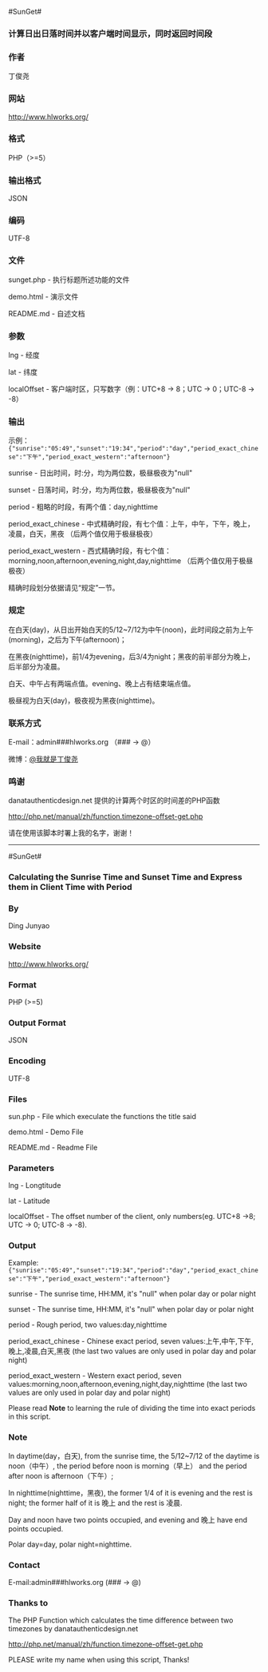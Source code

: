 #SunGet#

### 计算日出日落时间并以客户端时间显示，同时返回时间段 ###

### 作者 ###

丁俊尧

### 网站 ###

<http://www.hlworks.org/>
    
### 格式 ###

PHP（>=5）

### 输出格式 ###

JSON

### 编码 ###

UTF-8

### 文件 ###

sunget.php - 执行标题所述功能的文件

demo.html - 演示文件

README.md - 自述文档

### 参数 ###

lng - 经度

lat - 纬度

localOffset - 客户端时区，只写数字（例：UTC+8 -> 8；UTC -> 0；UTC-8 -> -8）

### 输出 ###

示例：`{"sunrise":"05:49","sunset":"19:34","period":"day","period_exact_chinese":"下午","period_exact_western":"afternoon"}`

sunrise - 日出时间，时:分，均为两位数，极昼极夜为"null"

sunset - 日落时间，时:分，均为两位数，极昼极夜为"null"

period - 粗略的时段，有两个值：day,nighttime

period_exact_chinese - 中式精确时段，有七个值：上午，中午，下午，晚上，凌晨，白天，黑夜 （后两个值仅用于极昼极夜）

period_exact_western - 西式精确时段，有七个值：morning,noon,afternoon,evening,night,day,nighttime （后两个值仅用于极昼极夜）

精确时段划分依据请见“规定”一节。

### 规定 ###

在白天(day)，从日出开始白天的5/12~7/12为中午(noon)，此时间段之前为上午(morning)，之后为下午(afternoon)；

在黑夜(nighttime)，前1/4为evening，后3/4为night；黑夜的前半部分为晚上，后半部分为凌晨。

白天、中午占有两端点值。evening、晚上占有结束端点值。

极昼视为白天(day)，极夜视为黑夜(nighttime)。

### 联系方式 ###

E-mail：admin\#\#\#hlworks.org （\#\#\# -> @）

微博：[@我就是丁俊尧](http://weibo.com/happysonlab/)

### 鸣谢 ###

danatauthenticdesign.net 提供的计算两个时区的时间差的PHP函数

<http://php.net/manual/zh/function.timezone-offset-get.php>


请在使用该脚本时署上我的名字，谢谢！

-----

#SunGet#

### Calculating the Sunrise Time and Sunset Time and Express them in Client Time with Period ###

### By ###

Ding Junyao

### Website ###

<http://www.hlworks.org/>

### Format ###

PHP (>=5)

### Output Format ###

JSON

### Encoding ###

UTF-8

### Files ###

sun.php - File which execulate the functions the title said

demo.html - Demo File

README.md - Readme File

### Parameters ###

lng - Longtitude

lat - Latitude

localOffset - The offset number of the client, only numbers(eg. UTC+8 ->8; UTC -> 0; UTC-8 -> -8). 

### Output ###

Example:`{"sunrise":"05:49","sunset":"19:34","period":"day","period_exact_chinese":"下午","period_exact_western":"afternoon"}`

sunrise - The sunrise time, HH:MM, it's "null" when polar day or polar night

sunset - The sunrise time, HH:MM, it's "null" when polar day or polar night

period - Rough period, two values:day,nighttime

period_exact_chinese - Chinese exact period, seven values:上午,中午,下午,晚上,凌晨,白天,黑夜 (the last two values are only used in polar day and polar night)

period_exact_western - Western exact period, seven values:morning,noon,afternoon,evening,night,day,nighttime (the last two values are only used in polar day and polar night)

Please read **Note** to learning the rule of dividing the time into exact periods in this script. 

### Note ###

In daytime(day，白天), from the sunrise time, the 5/12~7/12 of the daytime is noon（中午）, the period before noon is morning（早上） and the period after noon is afternoon（下午）;

In nighttime(nighttime，黑夜), the former 1/4 of it is evening and the rest is night; the former half of it is 晚上 and the rest is 凌晨. 

Day and noon have two points occupied, and evening and 晚上 have end points occupied. 

Polar day=day, polar night=nighttime. 

### Contact ###

E-mail:admin\#\#\#hlworks.org (\#\#\# -> @)

### Thanks to ###

The PHP Function which calculates the time difference between two timezones by danatauthenticdesign.net

<http://php.net/manual/zh/function.timezone-offset-get.php>


PLEASE write my name when using this script, Thanks!
